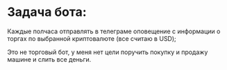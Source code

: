 # Задача бота: 
Каждые полчаса отправлять в телеграме оповещение с информации о торгах по выбранной криптовалюте (все считаю в USD);

Это не торговый бот, у меня нет цели поручить покупку и продажу машине и слить все деньги.
